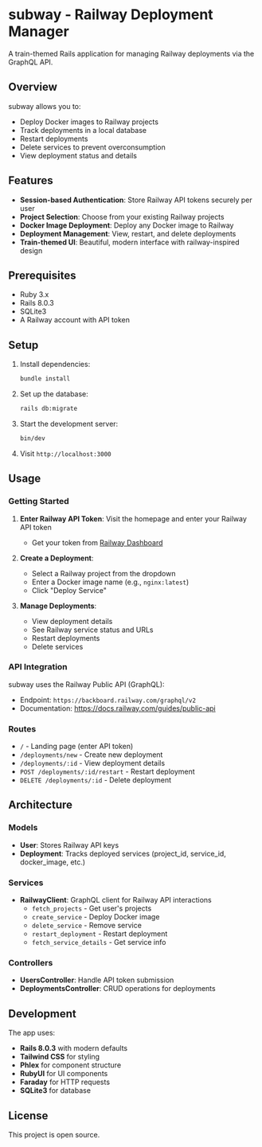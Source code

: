 # subway - Railway Deployment Manager

A train-themed Rails application for managing Railway deployments via the GraphQL API.

## Overview

subway allows you to:
- Deploy Docker images to Railway projects
- Track deployments in a local database
- Restart deployments
- Delete services to prevent overconsumption
- View deployment status and details

## Features

- **Session-based Authentication**: Store Railway API tokens securely per user
- **Project Selection**: Choose from your existing Railway projects
- **Docker Image Deployment**: Deploy any Docker image to Railway
- **Deployment Management**: View, restart, and delete deployments
- **Train-themed UI**: Beautiful, modern interface with railway-inspired design

## Prerequisites

- Ruby 3.x
- Rails 8.0.3
- SQLite3
- A Railway account with API token

## Setup

1. Install dependencies:
   ```bash
   bundle install
   ```

2. Set up the database:
   ```bash
   rails db:migrate
   ```

3. Start the development server:
   ```bash
   bin/dev
   ```

4. Visit `http://localhost:3000`

## Usage

### Getting Started

1. **Enter Railway API Token**: Visit the homepage and enter your Railway API token
   - Get your token from [Railway Dashboard](https://railway.app/account/tokens)

2. **Create a Deployment**:
   - Select a Railway project from the dropdown
   - Enter a Docker image name (e.g., `nginx:latest`)
   - Click "Deploy Service"

3. **Manage Deployments**:
   - View deployment details
   - See Railway service status and URLs
   - Restart deployments
   - Delete services

### API Integration

subway uses the Railway Public API (GraphQL):
- Endpoint: `https://backboard.railway.com/graphql/v2`
- Documentation: https://docs.railway.com/guides/public-api

### Routes

- `/` - Landing page (enter API token)
- `/deployments/new` - Create new deployment
- `/deployments/:id` - View deployment details
- `POST /deployments/:id/restart` - Restart deployment
- `DELETE /deployments/:id` - Delete deployment

## Architecture

### Models

- **User**: Stores Railway API keys
- **Deployment**: Tracks deployed services (project_id, service_id, docker_image, etc.)

### Services

- **RailwayClient**: GraphQL client for Railway API interactions
  - `fetch_projects` - Get user's projects
  - `create_service` - Deploy Docker image
  - `delete_service` - Remove service
  - `restart_deployment` - Restart deployment
  - `fetch_service_details` - Get service info

### Controllers

- **UsersController**: Handle API token submission
- **DeploymentsController**: CRUD operations for deployments

## Development

The app uses:
- **Rails 8.0.3** with modern defaults
- **Tailwind CSS** for styling
- **Phlex** for component structure
- **RubyUI** for UI components
- **Faraday** for HTTP requests
- **SQLite3** for database

## License

This project is open source.
